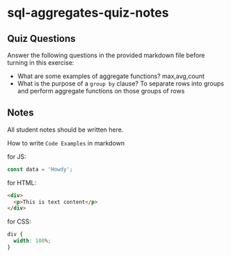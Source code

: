 # sql-aggregates-quiz-notes

## Quiz Questions

Answer the following questions in the provided markdown file before turning in this exercise:

- What are some examples of aggregate functions?
  max,avg,count
- What is the purpose of a `group by` clause?
  To separate rows into groups and perform aggregate functions on those groups of rows

## Notes

All student notes should be written here.

How to write `Code Examples` in markdown

for JS:

```javascript
const data = 'Howdy';
```

for HTML:

```html
<div>
  <p>This is text content</p>
</div>
```

for CSS:

```css
div {
  width: 100%;
}
```
